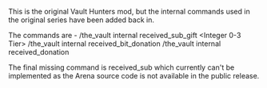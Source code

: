 This is the original Vault Hunters mod, but the internal commands used in the original series have been added back in.

The commands are -
    /the_vault internal received_sub_gift <String actor> <Integer Amount> <Integer 0-3 Tier>
    /the_vault internal received_bit_donation <String actor> <Integer Amount>
    /the_vault internal received_donation <String actor> <Integer Amount>

The final missing command is received_sub which currently can't be implemented as the Arena source code is not available in the public release.